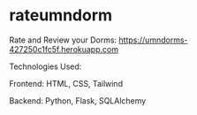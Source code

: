 # rateumndorm


Rate and Review your Dorms: https://umndorms-427250c1fc5f.herokuapp.com

Technologies Used:

Frontend: HTML, CSS, Tailwind

Backend: Python, Flask, SQLAlchemy
